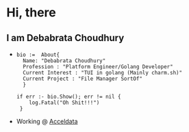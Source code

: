 # Hi, there

## I am Debabrata Choudhury
- ```
  bio :=  About{
    Name: "Debabrata Choudhury"
    Profession : "Platform Engineer/Golang Developer"
    Current Interest : "TUI in golang (Mainly charm.sh)"
    Current Project : "File Manager SortOf"
    }
    
  if err :- bio.Show(); err != nil {
      log.Fatal("Oh Shit!!!")
   }

-  Working @ [Acceldata](https://acceldata.io)
    
